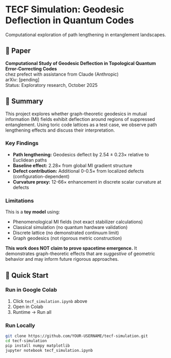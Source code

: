 # TECF Simulation: Geodesic Deflection in Quantum Codes

Computational exploration of path lengthening in entanglement landscapes.

## 📄 Paper

**Computational Study of Geodesic Deflection in Topological Quantum Error-Correcting Codes**  
chez prefect with assistance from Claude (Anthropic)  
arXiv: [pending]  
Status: Exploratory research, October 2025

## 🎯 Summary

This project explores whether graph-theoretic geodesics in mutual information (MI) fields exhibit deflection around regions of suppressed entanglement. Using toric code lattices as a test case, we observe path lengthening effects and discuss their interpretation.

### Key Findings

- **Path lengthening:** Geodesics deflect by 2.54 ± 0.23× relative to Euclidean paths
- **Baseline effect:** 2.28× from global MI gradient structure
- **Defect contribution:** Additional 0-0.5× from localized defects (configuration-dependent)
- **Curvature proxy:** 12-66× enhancement in discrete scalar curvature at defects

### Limitations

This is a **toy model** using:
- Phenomenological MI fields (not exact stabilizer calculations)
- Classical simulation (no quantum hardware validation)
- Discrete lattice (no demonstrated continuum limit)
- Graph geodesics (not rigorous metric construction)

**This work does NOT claim to prove spacetime emergence.** It demonstrates graph-theoretic effects that are *suggestive* of geometric behavior and may inform future rigorous approaches.

## 🚀 Quick Start

### Run in Google Colab

1. Click `tecf_simulation.ipynb` above
2. Open in Colab
3. Runtime → Run all

### Run Locally
```bash
git clone https://github.com/YOUR-USERNAME/tecf-simulation.git
cd tecf-simulation
pip install numpy matplotlib
jupyter notebook tecf_simulation.ipynb
